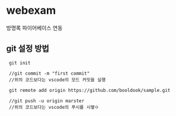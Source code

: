  webexam
 ==
방명록 파이어베이스 연동

git 설정 방법
--
~~~
 git init
 
 //git commit -m "first commit"
 //위의 코드보다는 vscode의 모드 커밋을 실행
 
 git remote add origin https://github.com/booldook/sample.git
 
 //git push -u origin marster
 //위의 코드보다는 vscode의 푸시를 시랳ㅇ
 ~~~
